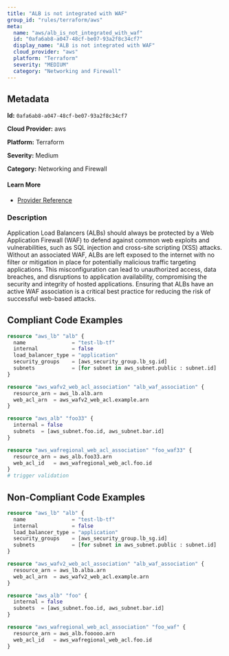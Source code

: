 ```yaml
---
title: "ALB is not integrated with WAF"
group_id: "rules/terraform/aws"
meta:
  name: "aws/alb_is_not_integrated_with_waf"
  id: "0afa6ab8-a047-48cf-be07-93a2f8c34cf7"
  display_name: "ALB is not integrated with WAF"
  cloud_provider: "aws"
  platform: "Terraform"
  severity: "MEDIUM"
  category: "Networking and Firewall"
---
```

## Metadata

**Id:** `0afa6ab8-a047-48cf-be07-93a2f8c34cf7`

**Cloud Provider:** aws

**Platform:** Terraform

**Severity:** Medium

**Category:** Networking and Firewall

#### Learn More

 - [Provider Reference](https://registry.terraform.io/providers/hashicorp/aws/latest/docs/resources/wafregional_web_acl_association)

### Description

 Application Load Balancers (ALBs) should always be protected by a Web Application Firewall (WAF) to defend against common web exploits and vulnerabilities, such as SQL injection and cross-site scripting (XSS) attacks. Without an associated WAF, ALBs are left exposed to the internet with no filter or mitigation in place for potentially malicious traffic targeting applications. This misconfiguration can lead to unauthorized access, data breaches, and disruptions to application availability, compromising the security and integrity of hosted applications. Ensuring that ALBs have an active WAF association is a critical best practice for reducing the risk of successful web-based attacks.


## Compliant Code Examples
```terraform
resource "aws_lb" "alb" {
  name               = "test-lb-tf"
  internal           = false
  load_balancer_type = "application"
  security_groups    = [aws_security_group.lb_sg.id]
  subnets            = [for subnet in aws_subnet.public : subnet.id]
}

resource "aws_wafv2_web_acl_association" "alb_waf_association" {
  resource_arn = aws_lb.alb.arn
  web_acl_arn  = aws_wafv2_web_acl.example.arn
}
```

```terraform
resource "aws_alb" "foo33" {
  internal = false
  subnets  = [aws_subnet.foo.id, aws_subnet.bar.id]
}

resource "aws_wafregional_web_acl_association" "foo_waf33" {
  resource_arn = aws_alb.foo33.arn
  web_acl_id   = aws_wafregional_web_acl.foo.id
}
# trigger validation

```
## Non-Compliant Code Examples
```terraform
resource "aws_lb" "alb" {
  name               = "test-lb-tf"
  internal           = false
  load_balancer_type = "application"
  security_groups    = [aws_security_group.lb_sg.id]
  subnets            = [for subnet in aws_subnet.public : subnet.id]
}

resource "aws_wafv2_web_acl_association" "alb_waf_association" {
  resource_arn = aws_lb.alba.arn
  web_acl_arn  = aws_wafv2_web_acl.example.arn
}
```

```terraform
resource "aws_alb" "foo" {
  internal = false
  subnets  = [aws_subnet.foo.id, aws_subnet.bar.id]
}

resource "aws_wafregional_web_acl_association" "foo_waf" {
  resource_arn = aws_alb.fooooo.arn
  web_acl_id   = aws_wafregional_web_acl.foo.id
}


```